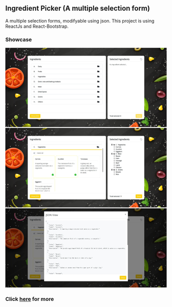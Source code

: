 ## Ingredient Picker (A multiple selection form)

A multiple selection forms, modifyable using json. This project is using ReactJs and React-Bootstrap.

### Showcase
<img src="./screenshot/ss-1.jpeg" width="750"/>

<img src="./screenshot/ss-2.jpeg" width="750"/>

<img src="./screenshot/ss-3.jpeg" width="750"/>


### Click [here](https://soocyang.github.io/multiple-select-form/) for more 
